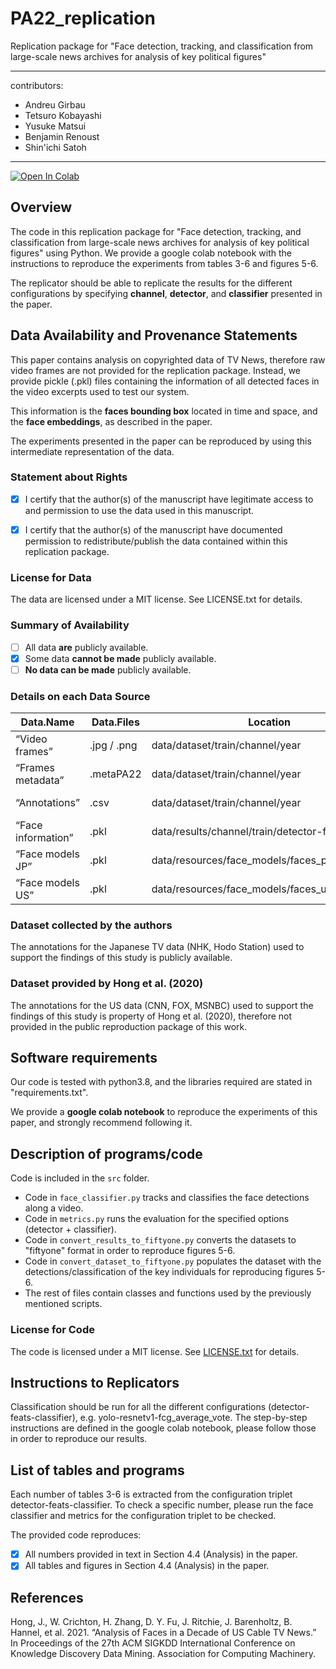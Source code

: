 # PA22_replication
Replication package for "Face detection, tracking, and classification from large-scale news archives for analysis of key political figures"

---
contributors:
  - Andreu Girbau
  - Tetsuro Kobayashi
  - Yusuke Matsui
  - Benjamin Renoust
  - Shin'ichi Satoh
---

[![Open In Colab](https://colab.research.google.com/assets/colab-badge.svg)](https://colab.research.google.com/github/TeleStats/PA22_replication/blob/main/PA22_replication.ipynb)

## Overview

The code in this replication package for "Face detection, tracking, and classification from large-scale news archives for analysis of key political figures" using Python.
We provide a google colab notebook with the instructions to reproduce the experiments from tables 3-6 and figures 5-6.

The replicator should be able to replicate the results for the different configurations by specifying **channel**, **detector**, and **classifier** presented in the paper.

## Data Availability and Provenance Statements

This paper contains analysis on copyrighted data of TV News, therefore raw video frames are not provided for the replication package. 
Instead, we provide pickle (.pkl) files containing the information of all detected faces in the video excerpts used to test our system. 

This information is the **faces bounding box** located in time and space, and the **face embeddings**, as described in the paper.

The experiments presented in the paper can be reproduced by using this intermediate representation of the data. 

### Statement about Rights

- [x] I certify that the author(s) of the manuscript have legitimate access to and permission to use the data used in this manuscript.
- [x] I certify that the author(s) of the manuscript have documented permission to redistribute/publish the data contained within this replication package.


### License for Data

The data are licensed under a MIT license. See LICENSE.txt for details.


### Summary of Availability

- [ ] All data **are** publicly available.
- [x] Some data **cannot be made** publicly available.
- [ ] **No data can be made** publicly available.

### Details on each Data Source

| Data.Name          | Data.Files  | Location                                        | Provided | Citation |
|--------------------|-------------|-------------------------------------------------|----------|-----|
| “Video frames”     | .jpg / .png | data/dataset/train/channel/year                 | FALSE    | This work |
| “Frames metadata”  | .metaPA22   | data/dataset/train/channel/year                 | TRUE     | This work    |
| “Annotations”      | .csv        | data/dataset/train/channel/year                 | TRUE     | This work    |
| “Face information” | .pkl        | data/results/channel/train/detector-features    | TRUE     | This work    |
| “Face models JP”   | .pkl        | data/resources/face_models/faces_politicians    | TRUE     | This work    |
| “Face models US”   | .pkl        | data/resources/face_models/faces_us_individuals | TRUE     | This work    |

### Dataset collected by the authors

The annotations for the Japanese TV data (NHK, Hodo Station) used to support the findings of this study is publicly available.

### Dataset provided by Hong et al. (2020)

The annotations for the US data (CNN, FOX, MSNBC) used to support the findings of this study is property of Hong et al. (2020), therefore not provided in the public reproduction package of this work.

## Software requirements

Our code is tested with python3.8, and the libraries required are stated in "requirements.txt". 

We provide a **google colab notebook** to reproduce the experiments of this paper, and strongly recommend following it.

## Description of programs/code

Code is included in the `src` folder.

- Code in `face_classifier.py` tracks and classifies the face detections along a video. 
- Code in `metrics.py` runs the evaluation for the specified options (detector + classifier). 
- Code in `convert_results_to_fiftyone.py` converts the datasets to "fiftyone" format in order to reproduce figures 5-6.  
- Code in `convert_dataset_to_fiftyone.py` populates the dataset with the detections/classification of the key individuals for reproducing figures 5-6.
- The rest of files contain classes and functions used by the previously mentioned scripts.

### License for Code

The code is licensed under a MIT license. See [LICENSE.txt](LICENSE.txt) for details.

## Instructions to Replicators

Classification should be run for all the different configurations (detector-feats-classifier), e.g. yolo-resnetv1-fcg_average_vote. 
The step-by-step instructions are defined in the google colab notebook, please follow those in order to reproduce our results.

## List of tables and programs

Each number of tables 3-6 is extracted from the configuration triplet detector-feats-classifier. 
To check a specific number, please run the face classifier and metrics for the configuration triplet to be checked.

The provided code reproduces:

- [X] All numbers provided in text in Section 4.4 (Analysis) in the paper.
- [X] All tables and figures in Section 4.4 (Analysis) in the paper.

## References

Hong, J., W. Crichton, H. Zhang, D. Y. Fu, J. Ritchie, J. Barenholtz, B. Hannel, et al. 2021. “Analysis of Faces
in a Decade of US Cable TV News.” In Proceedings of the 27th ACM SIGKDD International Conference on
Knowledge Discovery Data Mining. Association for Computing Machinery.
